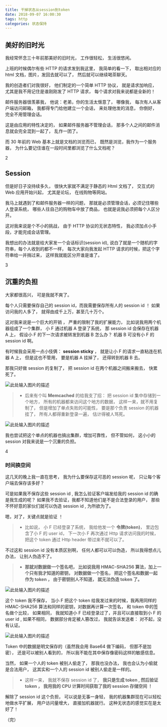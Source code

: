 ```yaml
---
title: 干掉状态从session到token
date: 2018-09-07 16:00:30
tags: http
categories: 状态保持
---
```


## 美好的旧时光

我经常怀念三十年前那美好的旧时光， 工作很轻松， 生活很悠闲。

上班的时候偶尔有些 HTTP 的请求发到我这里， 我简单的看一下， 取出相对应的 html 文档，图片，发回去就可以了， 然后就可以继续喝茶聊天。

<!-- more -->

我的创造者们对我很好， 他们制定的一个简单 HTTP 协议， 就是请求加响应， 尤其是我不用记住是谁刚刚发了 HTTP 请求， 每个请求对我来说都是全新的！

邮件服务器很羡慕我， 他说：老弟，你的生活太惬意了， 哪像我， 每次有人从客户端访问邮箱， 我都得专门给他建立一个会话， 来处理他发的消息， 你倒好， 完全不用管理会话。

这是由应用的特性决定的， 如果邮件服务器不管理会话， 那多个人之间的邮件消息就会完全混到一起了， 乱作一团了。

而 30 年前的 Web 基本上就是文档的浏览而已， 既然是浏览，我作为一个服务器， 为什么要记住谁在一段时间里都浏览了什么文档呢？

2

## Session

但是好日子没持续多久， 很快大家就不满足于静态的 Html 文档了， 交互式的 Web 应用开始兴起， 尤其是论坛， 在线购物等网站。

我马上就遇到了和邮件服务器一样的问题， 那就是必须管理会话，必须记住哪些人登录系统， 哪些人往自己的购物车中放了商品， 也就是说我必须把每个人区分开。

这对我来说是个不小的挑战， 由于 HTTP 协议的无状态特性， 我必须加点小手段，才能完成会话管理。

我想出的办法就是给大家发一个会话标识(session id), 说白了就是一个随机的字符串，每个人收到的都不一样， 每次大家向我发起 HTTP 请求的时候，把这个字符串给一并捎过来， 这样我就能区分开谁是谁了。

3

## 沉重的负担

大家都很高兴， 可是我就不爽了。

每个人只需要保存自己的 session id，而我需要保存所有人的 session id ！ 如果访问我的人多了， 就得由成千上万，甚至几十万个。

这对我来说是一个巨大的开销 ， 严重的限制了我的扩展能力， 比如说我用两个机器组成了一个集群， 小 F 通过机器 A 登录了系统， 那 session id 会保存在机器 A 上， 假设小 F 的下一次请求被转发到机器 B 怎么办？ 机器 B 可没有小 F 的 session id 啊。

有时候我会采用一点小伎俩： **session sticky** ， 就是让小 F 的请求一直粘连在机器 A 上， 但是这也不管用， 要是机器 A 挂掉了， 还得转到机器 B 去。

那我只好做 session 的复制了， 把 session id 在两个机器之间搬来搬去， 快累死了。

![此处输入图片的描述][5]

> - 后来有个叫 **Memcached** 的给我支了招： 把 session id 集中存储到一个地方， 所有的机器都来访问这个地方的数据， 这样一来，就不用复制了， 但是增加了单点失败的可能性， 要是那个负责 session 的机器挂了， 所有人都得重新登录一遍， 估计得被人骂死。

![此处输入图片的描述][6]

我也尝试把这个单点的机器也搞出集群，增加可靠性， 但不管如何， 这小小的 session 对我来说是一个沉重的负担。

4

### 时间换空间

这几天的晚上我一直在思考， 我为什么要保存这可恶的 session 呢， 只让每个客户端去保存该多好？

可是如果我不保存这些 session id , 我怎么验证客户端发给我的 session id 的确是我生成的呢？ 如果我不去验证，我都不知道他们是不是合法登录的用户， 那些不怀好意的家伙们就可以伪造 session id , 为所欲为了。

嗯，对了，关键点就是验证 ！

> - 比如说， 小 F 已经登录了系统， 我给他发一个 **令牌(token)**， 里边包含了小 F 的 user id， 下一次小 F 再次通过 Http 请求访问我的时候， 把这个 token 通过 Http header 带过来不就可以了。

不过这和 session id 没有本质区别啊， 任何人都可以可以伪造， 所以我得想点儿办法， 让别人伪造不了。

> - **那就对数据做一个签名吧， 比如说我用 HMAC-SHA256 算法，加上一个只有我才知道的密钥， 对数据做一个签名， 把这个签名和数据一起作为 token ， 由于密钥别人不知道， 就无法伪造 token 了。**

![此处输入图片的描述][7]

这个 token 我不保存， 当小 F 把这个 token 给我发过来的时候，我再用同样的 HMAC-SHA256 算法和同样的密钥，对数据再计算一次签名， 和 token 中的签名做个比较， 如果相同， 我就知道小 F 已经登录过了，并且可以直接取到小 F 的 user id , 如果不相同， 数据部分肯定被人篡改过， 我就告诉发送者： 对不起，没有认证。

![此处输入图片的描述][8]

Token 中的数据是明文保存的（虽然我会用 Base64 做下编码， 但那不是加密）， 还是可以被别人看到的， 所以我不能在其中保存像密码这样的敏感信息。

当然， 如果一个人的 token 被别人偷走了， 那我也没办法， 我也会认为小偷就是合法用户， 这其实和一个人的 session id 被别人偷走是一样的。

> - 这样一来， 我就不保存 session id 了， **我只是生成 token , 然后验证 token ， 我用我的 CPU 计算时间获取了我的 session 存储空间 ！**

解除了 session id 这个负担， 可以说是无事一身轻， 我的机器集群现在可以轻松地做水平扩展， 用户访问量增大， 直接加机器就行。 这种无状态的感觉实在是太好了！

（完）

[1]: http://mmbiz.qpic.cn/mmbiz_png/KyXfCrME6ULYaJ4jzPaPeibAKbBdpJ73vicfOmZHQhQ7e6Wjk7licKBMh38rPZfnEQxAibWXjY84P0icEVoFU51ibwiaQ/640?wx_fmt=png&tp=webp&wxfrom=5&wx_lazy=1&wx_co=1
[2]: http://mmbiz.qpic.cn/mmbiz_png/KyXfCrME6ULYaJ4jzPaPeibAKbBdpJ73vNJe66yhKRkVOxqS9gxftlwCuh8yicUcPPFaMMLv0oia9Xzf5IutmIPwQ/640?wx_fmt=png&tp=webp&wxfrom=5&wx_lazy=1&wx_co=1
[3]: http://mmbiz.qpic.cn/mmbiz_png/KyXfCrME6ULYaJ4jzPaPeibAKbBdpJ73vicfOmZHQhQ7e6Wjk7licKBMh38rPZfnEQxAibWXjY84P0icEVoFU51ibwiaQ/640?wx_fmt=png&tp=webp&wxfrom=5&wx_lazy=1&wx_co=1
[4]: http://mmbiz.qpic.cn/mmbiz_png/KyXfCrME6ULYaJ4jzPaPeibAKbBdpJ73vNJe66yhKRkVOxqS9gxftlwCuh8yicUcPPFaMMLv0oia9Xzf5IutmIPwQ/640?wx_fmt=png&tp=webp&wxfrom=5&wx_lazy=1&wx_co=1
[5]: http://mmbiz.qpic.cn/mmbiz_png/KyXfCrME6ULYaJ4jzPaPeibAKbBdpJ73vNJe66yhKRkVOxqS9gxftlwCuh8yicUcPPFaMMLv0oia9Xzf5IutmIPwQ/640?wx_fmt=png&tp=webp&wxfrom=5&wx_lazy=1&wx_co=1
[6]: http://mmbiz.qpic.cn/mmbiz_png/KyXfCrME6ULYaJ4jzPaPeibAKbBdpJ73vwDyicwnvVayaKBpxXY4W5mUgQDwHD7Iwu3yY2OhV4qXG49oMbIgQP0A/640?wx_fmt=png&tp=webp&wxfrom=5&wx_lazy=1&wx_co=1
[7]: http://mmbiz.qpic.cn/mmbiz_png/KyXfCrME6ULYaJ4jzPaPeibAKbBdpJ73vicfOmZHQhQ7e6Wjk7licKBMh38rPZfnEQxAibWXjY84P0icEVoFU51ibwiaQ/640?wx_fmt=png&tp=webp&wxfrom=5&wx_lazy=1&wx_co=1
[8]: http://mmbiz.qpic.cn/mmbiz_png/KyXfCrME6ULYaJ4jzPaPeibAKbBdpJ73vNJe66yhKRkVOxqS9gxftlwCuh8yicUcPPFaMMLv0oia9Xzf5IutmIPwQ/640?wx_fmt=png&tp=webp&wxfrom=5&wx_lazy=1&wx_co=1
